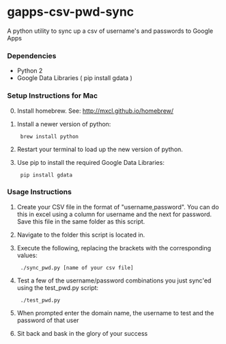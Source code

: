 gapps-csv-pwd-sync
==================

A python utility to sync up a csv of username's and passwords to Google Apps

### Dependencies ###
* Python 2
* Google Data Libraries ( pip install gdata )

### Setup Instructions for Mac ###
0. Install homebrew. See: http://mxcl.github.io/homebrew/

1. Install a newer version of python:

        brew install python
      
2. Restart your terminal to load up the new version of python.

3. Use pip to install the required Google Data Libraries:

        pip install gdata

### Usage Instructions ###
1. Create your CSV file in the format of "username,password". You can do this in excel using a column for username and the next
for password. Save this file in the same folder as this script.

2. Navigate to the folder this script is located in.

3. Execute the following, replacing the brackets with the corresponding values:
 
        ./sync_pwd.py [name of your csv file]

4. Test a few of the username/password combinations you just sync'ed using the test_pwd.py script:

        ./test_pwd.py

5. When prompted enter the domain name, the username to test and the password of that user 

5. Sit back and bask in the glory of your success
